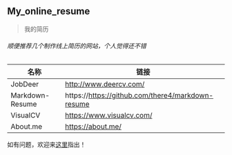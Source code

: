 ## My_online_resume
> 我的简历

###### 顺便推荐几个制作线上简历的网站，个人觉得还不错
|名称|链接|
| ----- | ----- |
|JobDeer|http://www.deercv.com/|
|Markdown-Resume|https://https://github.com/there4/markdown-resume|
|VisualCV|https://www.visualcv.com/|
|About.me|https://about.me/|

如有问题，欢迎来[这里](https://github.com/qingtan99/My_resume/issues)指出！
